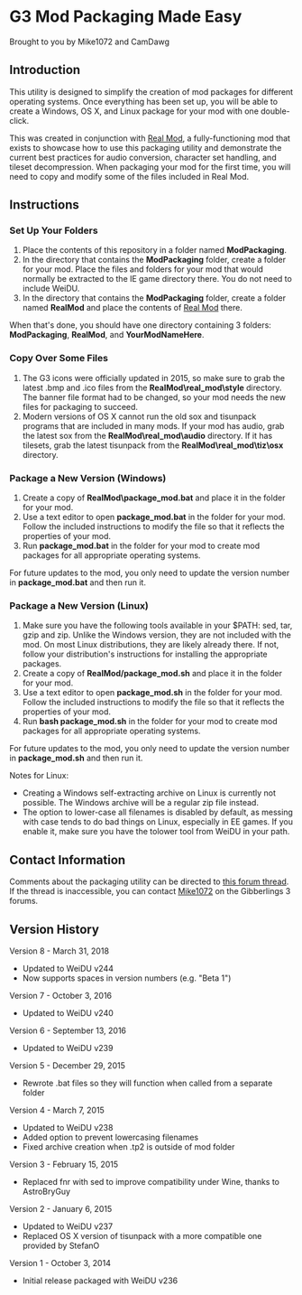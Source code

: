 # G3 Mod Packaging Made Easy
Brought to you by Mike1072 and CamDawg


## Introduction

This utility is designed to simplify the creation of mod packages for different operating systems.  Once everything has been set up, you will be able to create a Windows, OS X, and Linux package for your mod with one double-click.

This was created in conjunction with [Real Mod](https://GitHub.com/Gibberlings3/RealMod), a fully-functioning mod that exists to showcase how to use this packaging utility and demonstrate the current best practices for audio conversion, character set handling, and tileset decompression.  When packaging your mod for the first time, you will need to copy and modify some of the files included in Real Mod.


## Instructions


### Set Up Your Folders

1. Place the contents of this repository in a folder named **ModPackaging**.
2. In the directory that contains the **ModPackaging** folder, create a folder for your mod.  Place the files and folders for your mod that would normally be extracted to the IE game directory there.  You do not need to include WeiDU.
3. In the directory that contains the **ModPackaging** folder, create a folder named **RealMod** and place the contents of [Real Mod](https://GitHub.com/Gibberlings3/RealMod) there.

When that's done, you should have one directory containing 3 folders: **ModPackaging**, **RealMod**, and **YourModNameHere**.


### Copy Over Some Files

1. The G3 icons were officially updated in 2015, so make sure to grab the latest .bmp and .ico files from the **RealMod\real_mod\style** directory. The banner file format had to be changed, so your mod needs the new files for packaging to succeed.
2. Modern versions of OS X cannot run the old sox and tisunpack programs that are included in many mods.  If your mod has audio, grab the latest sox from the **RealMod\real_mod\audio** directory.  If it has tilesets, grab the latest tisunpack from the **RealMod\real_mod\tiz\osx** directory.


### Package a New Version (Windows)

1. Create a copy of **RealMod\package_mod.bat** and place it in the folder for your mod.
2. Use a text editor to open **package_mod.bat** in the folder for your mod.  Follow the included instructions to modify the file so that it reflects the properties of your mod.
3. Run **package_mod.bat** in the folder for your mod to create mod packages for all appropriate operating systems.

For future updates to the mod, you only need to update the version number in **package_mod.bat** and then run it.


### Package a New Version (Linux)

1. Make sure you have the following tools available in your $PATH: sed, tar, gzip and zip.  Unlike the Windows version, they are not included with the mod.  On most Linux distributions, they are likely already there.  If not, follow your distribution's instructions for installing the appropriate packages.
2. Create a copy of **RealMod/package_mod.sh** and place it in the folder for your mod.
3. Use a text editor to open **package_mod.sh** in the folder for your mod.  Follow the included instructions to modify the file so that it reflects the properties of your mod.
4. Run **bash package_mod.sh** in the folder for your mod to create mod packages for all appropriate operating systems.

For future updates to the mod, you only need to update the version number in **package_mod.sh** and then run it.

Notes for Linux:
- Creating a Windows self-extracting archive on Linux is currently not possible.  The Windows archive will be a regular zip file instead.
- The option to lower-case all filenames is disabled by default, as messing with case tends to do bad things on Linux, especially in EE games.  If you enable it, make sure you have the tolower tool from WeiDU in your path.


## Contact Information

Comments about the packaging utility can be directed to [this forum thread](http://gibberlings3.net/forums/index.php?showtopic=26717).  If the thread is inaccessible, you can contact [Mike1072](http://gibberlings3.net/forums/index.php?showuser=1412) on the Gibberlings 3 forums.


## Version History

Version 8 - March 31, 2018

- Updated to WeiDU v244
- Now supports spaces in version numbers (e.g. "Beta 1")

Version 7 - October 3, 2016

- Updated to WeiDU v240


Version 6 - September 13, 2016

- Updated to WeiDU v239


Version 5 - December 29, 2015

- Rewrote .bat files so they will function when called from a separate folder


Version 4 - March 7, 2015

- Updated to WeiDU v238
- Added option to prevent lowercasing filenames
- Fixed archive creation when .tp2 is outside of mod folder


Version 3 - February 15, 2015

- Replaced fnr with sed to improve compatibility under Wine, thanks to AstroBryGuy


Version 2 - January 6, 2015

- Updated to WeiDU v237
- Replaced OS X version of tisunpack with a more compatible one provided by StefanO


Version 1 - October 3, 2014

- Initial release packaged with WeiDU v236
